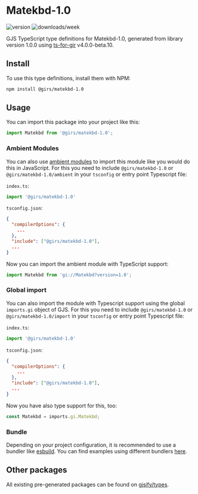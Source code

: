 
# Matekbd-1.0

![version](https://img.shields.io/npm/v/@girs/matekbd-1.0)
![downloads/week](https://img.shields.io/npm/dw/@girs/matekbd-1.0)


GJS TypeScript type definitions for Matekbd-1.0, generated from library version 1.0.0 using [ts-for-gir](https://github.com/gjsify/ts-for-gir) v4.0.0-beta.10.


## Install

To use this type definitions, install them with NPM:
```bash
npm install @girs/matekbd-1.0
```

## Usage

You can import this package into your project like this:
```ts
import Matekbd from '@girs/matekbd-1.0';
```

### Ambient Modules

You can also use [ambient modules](https://github.com/gjsify/ts-for-gir/tree/main/packages/cli#ambient-modules) to import this module like you would do this in JavaScript.
For this you need to include `@girs/matekbd-1.0` or `@girs/matekbd-1.0/ambient` in your `tsconfig` or entry point Typescript file:

`index.ts`:
```ts
import '@girs/matekbd-1.0'
```

`tsconfig.json`:
```json
{
  "compilerOptions": {
    ...
  },
  "include": ["@girs/matekbd-1.0"],
  ...
}
```

Now you can import the ambient module with TypeScript support: 

```ts
import Matekbd from 'gi://Matekbd?version=1.0';
```

### Global import

You can also import the module with Typescript support using the global `imports.gi` object of GJS.
For this you need to include `@girs/matekbd-1.0` or `@girs/matekbd-1.0/import` in your `tsconfig` or entry point Typescript file:

`index.ts`:
```ts
import '@girs/matekbd-1.0'
```

`tsconfig.json`:
```json
{
  "compilerOptions": {
    ...
  },
  "include": ["@girs/matekbd-1.0"],
  ...
}
```

Now you have also type support for this, too:

```ts
const Matekbd = imports.gi.Matekbd;
```

### Bundle

Depending on your project configuration, it is recommended to use a bundler like [esbuild](https://esbuild.github.io/). You can find examples using different bundlers [here](https://github.com/gjsify/ts-for-gir/tree/main/examples).

## Other packages

All existing pre-generated packages can be found on [gjsify/types](https://github.com/gjsify/types).

